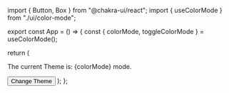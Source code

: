 import { Button, Box } from "@chakra-ui/react";
import { useColorMode } from "./ui/color-mode";

export const App = () => {
  const { colorMode, toggleColorMode } = useColorMode();

  return (
    <Box p="16">
      <p>The current Theme is: {colorMode} mode.</p>
      <Box h="7" />
      <Button onClick={toggleColorMode}>Change Theme</Button>
    </Box>
  );
};
